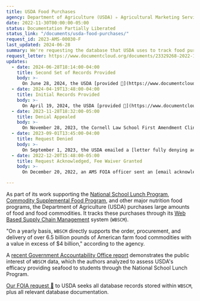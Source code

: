 ```yaml
---
title: USDA Food Purchases
agency: Department of Agriculture (USDA) ▹ Agricultural Marketing Service (AMS)
date: 2022-11-30T00:00:00-05:00
status: Documentation Partially Liberated
status_link: "/documents/usda-food-purchases/"
request_id: 2023-AMS-00030-F
last_updated: 2024-06-28
summary: We're requesting the database that USDA uses to track food purchased for the National School Lunch Program and other major initiatives.
request_letter: https://www.documentcloud.org/documents/23329268-2022-11-30-usdaams-wbscm-foia-request-singer-vine
updates:
  - date: 2024-06-28T18:14:00-04:00
    title: Second Set of Records Provided
    body: >-
      On June 28, 2024, the USDA [provided 📄](https://www.documentcloud.org/documents/24795028-2023-ams-00030-f-second-supplemental-response) a "second supplemental response" of [757 pages of records](/datasets/usda-food-purchases/). The agency says it is reviewing additional records for disclosure.
  - date: 2024-04-19T13:48:00-04:00
    title: Initial Records Provided
    body: >-
      On April 19, 2024, the USDA [provided 📄](https://www.documentcloud.org/documents/24563484-2023-ams-00030-f-first-supplemental-response-letter) a "first supplemental response" of [356 pages of records](/datasets/usda-food-purchases/). The agency says it is reviewing additional records for disclosure.
  - date: 2023-11-28T18:32:00-05:00
    title: Denial Appealed
    body: >-
      On November 28, 2023, the Cornell Law School First Amendment Clinic sent the USDA a [letter appealing the denial 📄](https://www.documentcloud.org/documents/24178295-2023-11-28-appeal-re-ams-foia-request-2023-ams-00030-f), focusing on the withholding of the documentation records sought in the second part of the request. The appeal was acknowledged by the agency on November 29, 2023, and assigned the tracking number 2024-AMS-00001-A.
  - date: 2023-09-01T13:45:00-04:00
    title: Request Denied
    body: >-
      On September 1, 2023, the USDA emailed a [letter fully denying access to the requested records 📄](https://www.documentcloud.org/documents/23941261-2023-09-01-2023-ams-00030-f-final-response-letter). The agency argues that the first part of the request "lacks specificity", and is withholding all records sought by the second part of the request under FOIA exemptions (b)(3) and (b)(7)(E).
  - date: 2022-12-20T15:48:00-05:00
    title: Request Acknowledged, Fee Waiver Granted
    body: >-
      On December 20, 2022, an AMS FOIA officer sent an [email acknowledging our request 📄](https://www.documentcloud.org/documents/23487620-2022-12-20-foia-2023-ams-00030-f-acknowledgement) and noting, "we have determined that your fee waiver request does sufficiently meet all of the criteria under the FOIA and the applicable regulations; therefore, your request for a fee waiver is approved."

---
```


As part of its work supporting the [National School Lunch Program](https://www.fns.usda.gov/nslp), [Commodity Supplemental Food Program](https://www.fns.usda.gov/csfp/commodity-supplemental-food-program), and other major nutrition food programs, the Department of Agriculture (USDA) purchases large amounts of food and food commodities. It tracks these purchases through its [Web Based Supply Chain Management](https://www.usda.gov/topics/food-and-nutrition/web-based-supply-chain-management) system (`WBSCM`).

"On a yearly basis, `WBSCM` directly supports the order, procurement, and delivery of over 6.5 billion pounds of American farm food commodities with a value in excess of $4 billion," according to the agency.

A [recent Government Accountability Office report](https://www.gao.gov/products/gao-23-105179) demonstrates the public interest of `WBSCM` data, which the authors analyzed to assess USDA's efficacy providing seafood to students through the National School Lunch Program.

[Our FOIA request 📄](https://www.documentcloud.org/documents/23329268-2022-11-30-usdaams-wbscm-foia-request-singer-vine) to USDA seeks all database records stored within `WBSCM`, plus all relevant database documentation.
